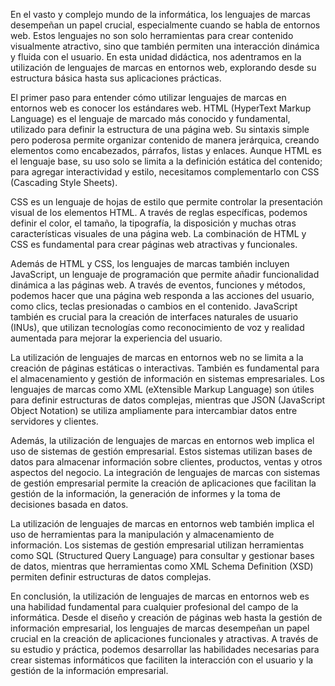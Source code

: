 En el vasto y complejo mundo de la informática, los lenguajes de marcas desempeñan un papel crucial, especialmente cuando se habla de entornos web. Estos lenguajes no son solo herramientas para crear contenido visualmente atractivo, sino que también permiten una interacción dinámica y fluida con el usuario. En esta unidad didáctica, nos adentramos en la utilización de lenguajes de marcas en entornos web, explorando desde su estructura básica hasta sus aplicaciones prácticas.

El primer paso para entender cómo utilizar lenguajes de marcas en entornos web es conocer los estándares web. HTML (HyperText Markup Language) es el lenguaje de marcado más conocido y fundamental, utilizado para definir la estructura de una página web. Su sintaxis simple pero poderosa permite organizar contenido de manera jerárquica, creando elementos como encabezados, párrafos, listas y enlaces. Aunque HTML es el lenguaje base, su uso solo se limita a la definición estática del contenido; para agregar interactividad y estilo, necesitamos complementarlo con CSS (Cascading Style Sheets).

CSS es un lenguaje de hojas de estilo que permite controlar la presentación visual de los elementos HTML. A través de reglas específicas, podemos definir el color, el tamaño, la tipografía, la disposición y muchas otras características visuales de una página web. La combinación de HTML y CSS es fundamental para crear páginas web atractivas y funcionales.

Además de HTML y CSS, los lenguajes de marcas también incluyen JavaScript, un lenguaje de programación que permite añadir funcionalidad dinámica a las páginas web. A través de eventos, funciones y métodos, podemos hacer que una página web responda a las acciones del usuario, como clics, teclas presionadas o cambios en el contenido. JavaScript también es crucial para la creación de interfaces naturales de usuario (INUs), que utilizan tecnologías como reconocimiento de voz y realidad aumentada para mejorar la experiencia del usuario.

La utilización de lenguajes de marcas en entornos web no se limita a la creación de páginas estáticas o interactivas. También es fundamental para el almacenamiento y gestión de información en sistemas empresariales. Los lenguajes de marcas como XML (eXtensible Markup Language) son útiles para definir estructuras de datos complejas, mientras que JSON (JavaScript Object Notation) se utiliza ampliamente para intercambiar datos entre servidores y clientes.

Además, la utilización de lenguajes de marcas en entornos web implica el uso de sistemas de gestión empresarial. Estos sistemas utilizan bases de datos para almacenar información sobre clientes, productos, ventas y otros aspectos del negocio. La integración de lenguajes de marcas con sistemas de gestión empresarial permite la creación de aplicaciones que facilitan la gestión de la información, la generación de informes y la toma de decisiones basada en datos.

La utilización de lenguajes de marcas en entornos web también implica el uso de herramientas para la manipulación y almacenamiento de información. Los sistemas de gestión empresarial utilizan herramientas como SQL (Structured Query Language) para consultar y gestionar bases de datos, mientras que herramientas como XML Schema Definition (XSD) permiten definir estructuras de datos complejas.

En conclusión, la utilización de lenguajes de marcas en entornos web es una habilidad fundamental para cualquier profesional del campo de la informática. Desde el diseño y creación de páginas web hasta la gestión de información empresarial, los lenguajes de marcas desempeñan un papel crucial en la creación de aplicaciones funcionales y atractivas. A través de su estudio y práctica, podemos desarrollar las habilidades necesarias para crear sistemas informáticos que faciliten la interacción con el usuario y la gestión de la información empresarial.
